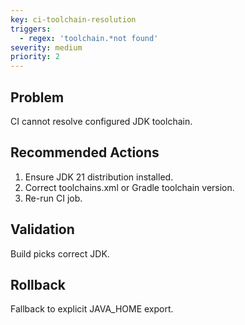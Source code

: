 ```yaml
---
key: ci-toolchain-resolution
triggers:
  - regex: 'toolchain.*not found'
severity: medium
priority: 2
---
```

## Problem
CI cannot resolve configured JDK toolchain.
## Recommended Actions
1. Ensure JDK 21 distribution installed.
2. Correct toolchains.xml or Gradle toolchain version.
3. Re-run CI job.
## Validation
Build picks correct JDK.
## Rollback
Fallback to explicit JAVA_HOME export.
